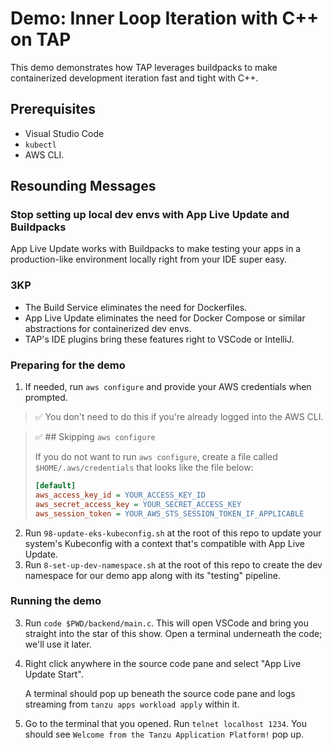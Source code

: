 # Demo: Inner Loop Iteration with C++ on TAP

This demo demonstrates how TAP leverages buildpacks to make containerized
development iteration fast and tight with C++.

## Prerequisites

- Visual Studio Code
- `kubectl`
- AWS CLI.

## Resounding Messages

### Stop setting up local dev envs with App Live Update and Buildpacks

App Live Update works with Buildpacks to make testing your apps in a production-like environment
locally right from your IDE super easy.

### 3KP

- The Build Service eliminates the need for Dockerfiles.
- App Live Update eliminates the need for Docker Compose or similar abstractions
  for containerized dev envs.
- TAP's IDE plugins bring these features right to VSCode or IntelliJ.

### Preparing for the demo

1. If needed, run `aws configure` and provide your AWS credentials when prompted.

> ✅  You don't need to do this if you're already logged into the
> AWS CLI.

> ✅ ## Skipping `aws configure`
>
> If you do not want to run `aws configure`, create a file
> called `$HOME/.aws/credentials` that looks like
> the file below:
>
> ```ini
> [default]
> aws_access_key_id = YOUR_ACCESS_KEY_ID
> aws_secret_access_key = YOUR_SECRET_ACCESS_KEY
> aws_session_token = YOUR_AWS_STS_SESSION_TOKEN_IF_APPLICABLE
> ```

2. Run `98-update-eks-kubeconfig.sh` at the root of this repo to update your system's Kubeconfig with a
   context that's compatible with App Live Update.
3. Run `8-set-up-dev-namespace.sh` at the root of this repo to create the dev namespace for our demo app
   along with its "testing" pipeline.

### Running the demo

3. Run `code $PWD/backend/main.c`. This will open VSCode and bring you straight into
   the star of this show. Open a terminal underneath the code; we'll use it
   later.
4. Right click anywhere in the source code pane and select "App Live Update
   Start".

   A terminal should pop up beneath the source code pane and logs streaming from
   `tanzu apps workload apply` within it.
5. Go to the terminal that you opened. Run `telnet localhost 1234`. You should
   see `Welcome from the Tanzu Application Platform!` pop up.
